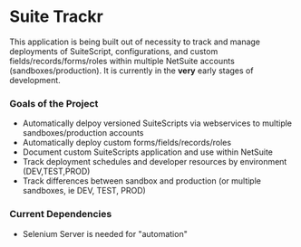 Suite Trackr
==============
This application is being built out of necessity to track and manage deployments of SuiteScript,
configurations, and custom fields/records/forms/roles within multiple NetSuite accounts (sandboxes/production).
It is currently in the **very** early stages of development.

### Goals of the Project
- Automatically delpoy versioned SuiteScripts via webservices to multiple sandboxes/production accounts
- Automatically deploy custom forms/fields/records/roles
- Document custom SuiteScripts application and use within NetSuite
- Track deployment schedules and developer resources by environment (DEV,TEST,PROD)
- Track differences between sandbox and production (or multiple sandboxes, ie DEV, TEST, PROD)


### Current Dependencies
- Selenium Server is needed for "automation"

